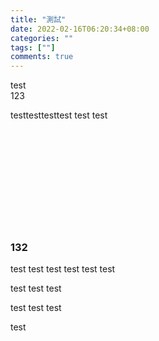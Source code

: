 ```yaml
---
title: "測試"
date: 2022-02-16T06:20:34+08:00
categories: "" 
tags: [""]
comments: true
---
```

test<br>
123
<!--more-->

testtesttesttest
test
test
<br>
<br>
<br>
<br>
<br>
<br>
<br>
<br>
<br>
<br>
<br>

### 132








test
test
test
test
test
test

test
test
test

test
test
test

test
